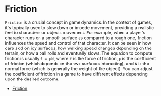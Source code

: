 # Friction

`Friction` is a crucial concept in game dynamics. In the context of games, it's typically used to slow down or impede movement, providing a realistic feel to characters or objects movement. For example, when a player's character runs on a smooth surface as compared to a rough one, friction influences the speed and control of that character. It can be seen in how cars skid on icy surfaces, how walking speed changes depending on the terrain, or how a ball rolls and eventually slows. The equation to compute friction is usually `f = μN`, where `f` is the force of friction, `μ` is the coefficient of friction (which depends on the two surfaces interacting), and `N` is the normal force (which is generally the weight of the object). You can adjust the coefficient of friction in a game to have different effects depending upon the desired outcome.
- [Friction](https://youtu.be/t1HWIoDUWXg?si=FmFsIGTSHpLS72vp)
